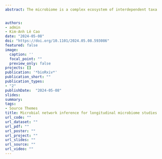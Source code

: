 ```yaml
---
abstract: The microbiome is a complex ecosystem of interdependent taxa that has traditionally been studied through cross-sectional studies. However, longitudinal microbiome studies are becoming increasingly popular. These studies enable researchers to infer taxa associations towards the understanding of coexistence, competition, and collaboration between microbes across time. Traditional metrics for association analysis, such as correlation, are limited due to the data characteristics of microbiome data (sparse, compositional, multivariate). Several network inference methods have been proposed, but have been largely unexplored in a longitudinal setting. We introduce LUPINE (LongitUdinal modelling with Partial least squares regression for NEtwork inference), a novel approach that leverages on conditional independence and low-dimensional data representation. This method is specifically designed to handle scenarios with small sample sizes and small number of time points. LUPINE is the first method of its kind to infer microbial networks across time, while considering information from all past time points and is thus able to capture dynamic microbial interactions that evolve over time. We validate LUPINE and its variant, LUPINE single (for single time point analysis) in simulated data and four case studies, where we highlight LUPINE’s ability to identify relevant taxa in each study context, across different experimental designs (mouse and human studies, with or without interventions, as short or long time courses). We propose different metrics to compare the inferred networks and detect changes in the networks across time, groups or in response to external disturbances. LUPINE is a simple yet innovative network inference methodology that is suitable for, but not limited to, analysing longitudinal microbiome data. The R code and data are publicly available for readers interested in applying these new methods to their studies.
  

authors:
- admin
- Kim-Anh Lê Cao
date: "2024-05-08"
doi: "https://doi.org/10.1101/2024.05.08.593086"
featured: false
image:
  caption: ''
  focal_point: ""
  preview_only: false
projects: []
publication: '*bioRxiv*'
publication_short: ""
publication_types:
- "2"
publishDate:  "2024-05-08"
slides: 
summary: 
tags:
- Source Themes
title: Microbial network inference for longitudinal microbiome studies with LUPINE
url_code: ""
url_dataset: ""
url_pdf: ""
url_poster: ""
url_project: ""
url_slides: ""
url_source: ""
url_video: ""
---
```



